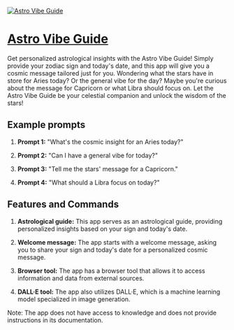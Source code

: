 [![Astro Vibe Guide](https://files.oaiusercontent.com/file-Ui8uUgKSkeTVkEjs3jNyETMi?se=2123-10-18T00%3A24%3A58Z&sp=r&sv=2021-08-06&sr=b&rscc=max-age%3D31536000%2C%20immutable&rscd=attachment%3B%20filename%3De377cdc5-abf4-4365-a6e7-f3480114644b.png&sig=Rzk7tNJYgCIdV9Ck6dqndsIhaXxCg/0E89M2o%2BEZjAI%3D)](https://chat.openai.com/g/g-6Cjh1Iyj5-astro-vibe-guide)

# [Astro Vibe Guide](https://chat.openai.com/g/g-6Cjh1Iyj5-astro-vibe-guide)

Get personalized astrological insights with the Astro Vibe Guide! Simply provide your zodiac sign and today's date, and this app will give you a cosmic message tailored just for you. Wondering what the stars have in store for Aries today? Or the general vibe for the day? Maybe you're curious about the message for Capricorn or what Libra should focus on. Let the Astro Vibe Guide be your celestial companion and unlock the wisdom of the stars!

## Example prompts

1. **Prompt 1:** "What's the cosmic insight for an Aries today?"

2. **Prompt 2:** "Can I have a general vibe for today?"

3. **Prompt 3:** "Tell me the stars' message for a Capricorn."

4. **Prompt 4:** "What should a Libra focus on today?"

## Features and Commands

1. **Astrological guide:** This app serves as an astrological guide, providing personalized insights based on your sign and today's date.

2. **Welcome message:** The app starts with a welcome message, asking you to share your sign and today's date for a personalized cosmic message.

3. **Browser tool:** The app has a browser tool that allows it to access information and data from external sources.

4. **DALL·E tool:** The app also utilizes DALL·E, which is a machine learning model specialized in image generation.

Note: The app does not have access to knowledge and does not provide instructions in its documentation.